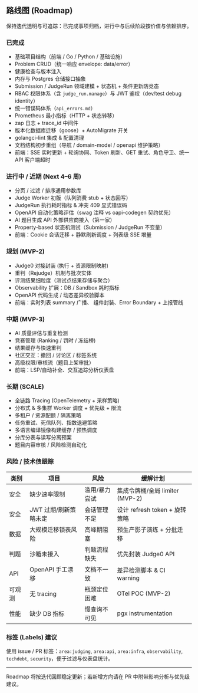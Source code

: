 ## 路线图 (Roadmap)

保持迭代透明与可追踪：已完成事项归档，进行中与后续阶段按价值与依赖排序。

### 已完成
- 基础项目结构（前端 / Go / Python / 基础设施）
- Problem CRUD（统一响应 envelope: data/error）
- 健康检查与版本注入
- 内存与 Postgres 仓储接口抽象
- Submission / JudgeRun 领域建模 + 状态机 + 条件更新防竞态
- RBAC 权限体系（含 `judge_run.manage`）与 JWT 鉴权（dev/test debug identity）
- 统一错误码体系（`api_errors.md`）
- Prometheus 最小指标（HTTP + 状态转移）
- zap 日志 + trace_id 中间件
- 版本化数据库迁移（goose）+ AutoMigrate 开关
- golangci-lint 集成 & 配置清理
- 文档结构初步重组（导航 / domain-model / openapi 维护策略）
- 前端：SSE 实时更新 + 轮询协同、Token 刷新、GET 重试、角色守卫、统一 API 客户端超时

### 进行中 / 近期 (Next 4–6 周)
- 分页 / 过滤 / 排序通用参数库
- Judge Worker 初版（队列消费 stub + 状态回写）
- JudgeRun 执行耗时指标 & 冲突 409 显式错误码
- OpenAPI 自动化策略评估（swag 注释 vs oapi-codegen 契约优先）
- AI 题目生成 API 外部供应商接入（第一家）
- Property-based 状态机测试（Submission / JudgeRun 不变量）
- 前端：Cookie 会话迁移 + 静默刷新调度 + 列表级 SSE 增量

### 规划 (MVP-2)
- Judge0 对接封装 (执行 + 资源限制映射)
- 重判（Rejudge）机制与批次实体
- 评测结果细粒度（测试点结果存储与聚合）
- Observability 扩展：DB / Sandbox 耗时指标
- OpenAPI 代码生成 / 动态差异校验脚本
- 前端：实时列表 summary 广播、<Authorized /> 组件封装、Error Boundary + 上报管线

### 中期 (MVP-3)
- AI 质量评估与重复检测
- 竞赛管理 (Ranking / 罚时 / 冻结榜)
- 结果缓存与快速重判
- 社区交互：撤回 / 讨论区 / 标签系统
- 高级权限/审核流（题目上架审批）
- 前端：LSP/自动补全、交互追踪分析仪表盘

### 长期 (SCALE)
- 全链路 Tracing (OpenTelemetry + 采样策略)
- 分布式 & 多集群 Worker 调度 + 优先级 + 限流
- 多租户 / 资源配额 / 隔离策略
- 任务重试、死信队列、指数退避策略
- 多语言编译镜像构建缓存 / 预热调度
- 分库分表与读写分离预案
- 题目内容审核 / 风险检测自动化

### 风险 / 技术债跟踪
| 类别 | 项目 | 风险 | 缓解计划 |
| ---- | ---- | ---- | -------- |
| 安全 | 缺少速率限制 | 滥用/暴力尝试 | 集成令牌桶/全局 limiter (MVP-2) |
| 安全 | JWT 过期/刷新策略未定 | 会话管理不足 | 设计 refresh token + 旋转策略 |
| 数据 | 大规模迁移锁表风险 | 高峰期阻塞 | 预生产影子演练 + 分批迁移 |
| 判题 | 沙箱未接入 | 判题流程缺失 | 优先封装 Judge0 API |
| API | OpenAPI 手工漂移 | 文档不一致 | 差异检测脚本 & CI warning |
| 可观测 | 无 tracing | 瓶颈定位困难 | OTel POC (MVP-2) |
| 性能 | 缺少 DB 指标 | 慢查询不可见 | pgx instrumentation |

### 标签 (Labels) 建议
使用 issue / PR 标签：`area:judging`, `area:api`, `area:infra`, `observability`, `techdebt`, `security`，便于过滤与仪表盘统计。

---
Roadmap 将按迭代回顾稳定更新；若新增方向请在 PR 中附带影响分析与优先级建议。
